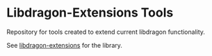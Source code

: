 # Libdragon-Extensions Tools

Repository for tools created to extend current libdragon functionality.

See [libdragon-extensions](https://github.com/stefanmielke/libdragon-extensions) for the library.
